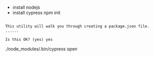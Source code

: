 - install nodejs
- install cypress
npm init                      
```shell
 
This utility will walk you through creating a package.json file.
......

Is this OK? (yes) yes
```

./node_modules/.bin/cypress open
